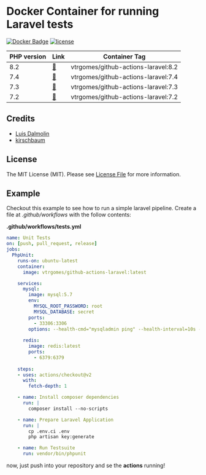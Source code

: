 # Docker Container for running Laravel tests

[![Docker Badge](https://img.shields.io/docker/pulls/vtrgomes/github-actions-laravel)](https://img.shields.io/docker/pulls/vtrgomes/github-actions-laravel/)
[![license](https://img.shields.io/github/license/mashape/apistatus.svg)](https://hub.docker.com/repository/docker/vtrgomes/github-actions-laravel)


| PHP version | Link | Container Tag |
| ----------- | ---- |  ------------- |
| 8.2 | [🔗](https://github.com/Arkanius/laravel-test-runner-container/blob/master/8.2/Dockerfile) | vtrgomes/github-actions-laravel:8.2 |
| 7.4 | [🔗](https://github.com/Arkanius/laravel-test-runner-container/blob/master/7.4/Dockerfile) | vtrgomes/github-actions-laravel:7.4 |
| 7.3 | [🔗](https://github.com/Arkanius/laravel-test-runner-container/blob/master/7.3) | vtrgomes/github-actions-laravel:7.3 |
| 7.2 | [🔗](https://github.com/Arkanius/laravel-test-runner-container/blob/master/master/7.2) | vtrgomes/github-actions-laravel:7.2 |


## Credits

- [Luis Dalmolin](https://github.com/luisdalmolin)
- [kirschbaum](https://github.com/kirschbaum-development/laravel-test-runner-container)


## License

The MIT License (MIT). Please see [License File](LICENSE) for more information.

## Example

Checkout this example to see how to run a simple laravel pipeline. Create a file at *.github/workflows* with the follow contents:

**.github/workflows/tests.yml**

```yaml
name: Unit Tests
on: [push, pull_request, release]
jobs:
  PhpUnit:
    runs-on: ubuntu-latest
    container:
      image: vtrgomes/github-actions-laravel:latest

    services:
      mysql:
        image: mysql:5.7
        env:
          MYSQL_ROOT_PASSWORD: root
          MYSQL_DATABASE: secret
        ports:
          - 33306:3306
        options: --health-cmd="mysqladmin ping" --health-interval=10s --health-timeout=5s --health-retries=3
      
      redis:
        image: redis:latest
        ports:
          - 6379:6379
  
    steps:
    - uses: actions/checkout@v2
      with:
        fetch-depth: 1

    - name: Install composer dependencies
      run: |
        composer install --no-scripts

    - name: Prepare Laravel Application
      run: |
        cp .env.ci .env
        php artisan key:generate

    - name: Run Testsuite
      run: vendor/bin/phpunit
```

now, just push into your repository and se the **actions** running!
